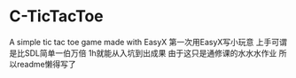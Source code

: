# C-TicTacToe
A simple tic tac toe game made with EasyX
第一次用EasyX写小玩意 上手可谓是比SDL简单一伯万倍 1h就能从入坑到出成果
由于这只是通修课的水水水作业 所以readme懒得写了